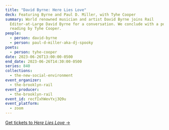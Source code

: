 ```yaml
---
title: "David Byrne: Here Lies Love"
deck: Featuring Byrne and Paul D. Miller, with Tyhe Cooper
summary: World renowned musician and artist David Byrne joins Rail
  Editor-at-Large David Byrne for a conversation. We conclude with a poetry
  reading by Tyhe Cooper.
people:
  - person: david-byrne
  - person: paul-d-miller-aka-dj-spooky
poets:
  - person: tyhe-cooper
date: 2023-06-26T13:00:00-0500
end_date: 2023-06-26T14:30:00-0500
series: 840
collections:
  - the-new-social-environment
event_organizer:
  - the-brooklyn-rail
event_producer:
  - the-brooklyn-rail
event_id: recfIxhWevYxj3Q9u
event_platform:
  - zoom
---
```

[Get tickets to *Here Lies Love* →](https://herelieslovebroadway.com/)